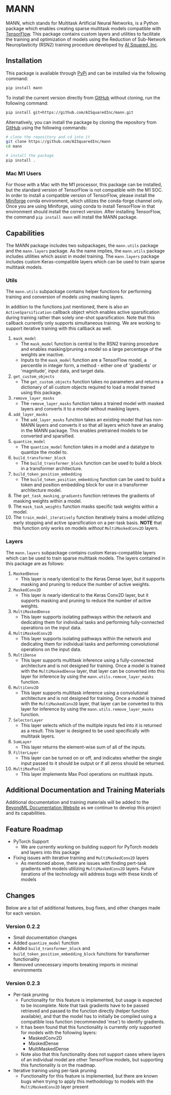 # MANN

MANN, which stands for Multitask Artificial Neural Networks, is a Python package which enables creating sparse multitask models compatible with [TensorFlow](https://tensorflow.org). This package contains custom layers and utilities to facilitate the training and optimization of models using the Reduction of Sub-Network Neuroplasticity (RSN2) training procedure developed by [AI Squared, Inc](https://squared.ai).

## Installation

This package is available through [PyPi](https://pypi.org) and can be installed via the following command:

```bash
pip install mann
```

To install the current version directly from [GitHub](https://github.com) without cloning, run the following command:

```bash
pip install git+https://github.com/AISquaredInc/mann.git
```

Alternatively, you can install the package by cloning the repository from [GitHub](https://github.com) using the following commands:

```bash
# clone the repository and cd into it
git clone https://github.com/AISquaredInc/mann
cd mann

# install the package
pip install .
```

### Mac M1 Users

For those with a Mac with the M1 processor, this package can be installed, but the standard version of TensorFlow is not compatible with the M1 SOC. In order to install a compatible version of TensorFlow, please install the [Miniforge](https://github.com/conda-forge/miniforge) conda environment, which utilizes the conda-forge channel only. Once you are using Miniforge, using conda to install TensorFlow in that environment should install the correct version. After installing TensorFlow, the command `pip install mann` will install the MANN package.

## Capabilities

The MANN package includes two subpackages, the `mann.utils` package and the `mann.layers` package. As the name implies, the `mann.utils` package includes utilities which assist in model training. The `mann.layers` package includes custom Keras-compatible layers which can be used to train sparse multitask models.

### Utils

The `mann.utils` subpackage contains helper functions for performing training and conversion of models using masking layers.

In addition to the functions just mentioned, there is also an `ActiveSparsification` callback object which enables active sparsification during training rather than solely one-shot sparsification. Note that this callback currently only supports simultaneous training. We are working to support iterative training with this callback as well.

1. `mask_model`
    - The `mask_model` function is central to the RSN2 training procedure and enables masking/pruning a model so a large percentage of the weights are inactive.
    - Inputs to the `mask_model` function are a TensorFlow model, a percentile in integer form, a method - either one of 'gradients' or 'magnitude', input data, and target data.
2. `get_custom_objects`
    - The `get_custom_objects` function takes no parameters and returns a dictionary of all custom objects required to load a model trained using this package.
3. `remove_layer_masks`
    - The `remove_layer_masks` function takes a trained model with masked layers and converts it to a model without masking layers.
4. `add_layer_masks`
    - The `add_layer_masks` function takes an existing model that has non-MANN layers and converts it so that all layers which have an analog in the MANN package. This enables pretrained models to be converted and sparsified.
5. `quantize_model`
    - The `quantize_model` function takes in a model and a datatype to quantize the model to.
6. `build_transformer_block`
    - The `build_transformer_block` function can be used to build a block in a transformer architecture.
7. `build_token_position_embedding`
    - The `build_token_position_embedding` function can be used to build a token and position embedding block for use in a transformer architecture model.
8. The `get_task_masking_gradients` function retrieves the gradients of masking weights within a model.
9. The `mask_task_weights` function masks specific task weights within a model.
10. The `train_model_iteratively` function iteratively trains a model utilizing early stopping and active sparsification on a per-task basis. **NOTE** that this function only works on models *without* `MultiMaskedConv2D` layers.

### Layers

The `mann.layers` subpackage contains custom Keras-compatible layers which can be used to train sparse multitask models. The layers contained in this package are as follows:

1. `MaskedDense`
    - This layer is nearly identical to the Keras Dense layer, but it supports masking and pruning to reduce the number of active weights.
2. `MaskedConv2D`
    - This layer is nearly identical to the Keras Conv2D layer, but it supports masking and pruning to reduce the number of active weights.
3. `MultiMaskedDense`
    - This layer supports isolating pathways within the network and dedicating them for individual tasks and performing fully-connected operations on the input data.
4. `MultiMaskedConv2D`
    - This layer supports isolating pathways within the network and dedicating them for individual tasks and performing convolutional operations on the input data.
5. `MultiDense`
    - This layer supports multitask inference using a fully-connected architecture and is not designed for training. Once a model is trained with the `MultiMaskedDense` layer, that layer can be converted into this layer for inference by using the `mann.utils.remove_layer_masks` function.
6. `MultiConv2D`
    - This layer supports multitask inference using a convolutional architecture and is not designed for training. Once a model is trained with the `MultiMaskedConv2D` layer, that layer can be converted to this layer for inference by using the `mann.utils.remove_layer_masks` function.
7. `SelectorLayer`
    - This layer selects which of the multiple inputs fed into it is returned as a result. This layer is designed to be used specifically with multitask layers.
8. `SumLayer`
    - This layer returns the element-wise sum of all of the inputs.
9. `FilterLayer`
    - This layer can be turned on or off, and indicates whether the single input passed to it should be output or if all zeros should be returned.
10. `MultiMaxPool2D`
    - This layer implements Max Pool operations on multitask inputs.

## Additional Documentation and Training Materials

Additional documentation and training materials will be added to the [BeyondML Documentation Website](https://docs.squared.ai/projects/beyondml-labs) as we continue to develop this project and its capabilities.

## Feature Roadmap

- PyTorch Support
    - We are currently working on building support for PyTorch models and layers into this package
- Fixing issues with iterative training and `MultiMaskedConv2D` layers
    - As mentioned above, there are issues with finding pert-task gradients with models utilizing `MultiMaskedConv2D` layers.  Future iterations of the technology will address bugs with these kinds of models
    
## Changes

Below are a list of additional features, bug fixes, and other changes made for each version.

### Version 0.2.2
- Small documentation changes
- Added `quantize_model` function
- Added `build_transformer_block` and `build_token_position_embedding_block` functions for transformer functionality
- Removed unnecessary imports breaking imports in minimal environments

### Version 0.2.3
- Per-task pruning
  - Functionality for this feature is implemented, but usage is expected to be incomplete. Note that task gradients have to be passed retrieved and passed to the function directly (helper function available), and that the model has to initially be compiled using a compatible loss function (recommended 'mse') to identify gradients.
  - It has been found that this functionality is currently only supported for models with the following layers:
    - MaskedConv2D
    - MaskedDense
    - MultiMaskedDense
  - Note also that this functionality does not support cases where layers of an individual model are other TensorFlow models, but supporting this functionality is on the roadmap.
- Iterative training using per-task pruning
  - Functionality for this feature is implemented, but there are known bugs when trying to apply this methodology to models with the `MultiMaskedConv2D` layer present
